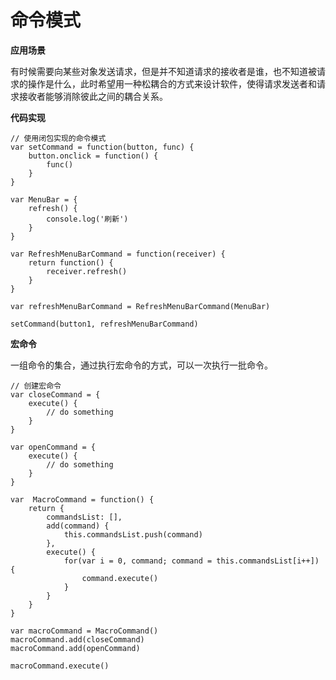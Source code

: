 # 命令模式

**应用场景**

有时候需要向某些对象发送请求，但是并不知道请求的接收者是谁，也不知道被请求的操作是什么，此时希望用一种松耦合的方式来设计软件，使得请求发送者和请求接收者能够消除彼此之间的耦合关系。

**代码实现**
```
// 使用闭包实现的命令模式
var setCommand = function(button, func) {
    button.onclick = function() {
        func()
    }
}

var MenuBar = {
    refresh() {
        console.log('刷新')
    }
}

var RefreshMenuBarCommand = function(receiver) {
    return function() {
        receiver.refresh()
    }
}

var refreshMenuBarCommand = RefreshMenuBarCommand(MenuBar)

setCommand(button1, refreshMenuBarCommand)
```

**宏命令**

一组命令的集合，通过执行宏命令的方式，可以一次执行一批命令。

```
// 创建宏命令
var closeCommand = {
    execute() {
        // do something
    }
}

var openCommand = {
    execute() {
        // do something
    }
}

var  MacroCommand = function() {
    return {
        commandsList: [],
        add(command) {
            this.commandsList.push(command)
        },
        execute() {
            for(var i = 0, command; command = this.commandsList[i++]) {
                command.execute()
            }
        }
    }
}

var macroCommand = MacroCommand()
macroCommand.add(closeCommand)
macroCommand.add(openCommand)

macroCommand.execute()
```
